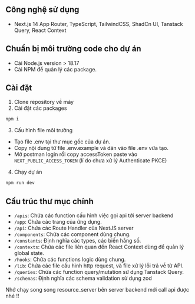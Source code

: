 ## Công nghệ sử dụng

- Next.js 14 App Router, TypeScript, TailwindCSS, ShadCn UI, Tanstack Query, React Context

## Chuẩn bị môi trường code cho dự án

- Cài Node.js version > 18.17
- Cài NPM để quản lý các package.

## Cài đặt

1. Clone repository về máy
2. Cài đặt các packages

```bash
npm i
```

3. Cấu hình file môi trường

- Tạo file .env tại thư mục gốc của dự án.
- Copy nội dung từ file .env.example và dán vào file .env vừa tạo.
- Mở postman login rồi copy accessToken paste vào `NEXT_PUBLIC_ACCESS_TOKEN` (lí do chưa xử lý Authenticate PKCE)

4. Chạy dự án

```bash
npm run dev
```

## Cấu trúc thư mục chính

- `/apis`: Chứa các function cấu hình việc gọi api tới server backend
- `/app`: Chứa các trang của ứng dụng.
- `/api`: Chứa các Route Handler của NextJS server
- `/components`: Chứa các component dùng chung.
- `/constants`: Định nghĩa các types, các biến hằng số.
- `/contexts`: Chứa các file liên quan đến React Context dùng để quản lý global state.
- `/hooks`: Chứa các functions logic dùng chung.
- `/lib`: Chứa các file cấu hình http request, và file xử lý lỗi trả về từ API.
- `/queries`: Chứa các function query/mutation sử dụng Tanstack Query.
- `/schemas`: Định nghĩa các schema validation sử dụng zod

Nhớ chạy song song resource_server bên server backend mới call api được nhé !!
